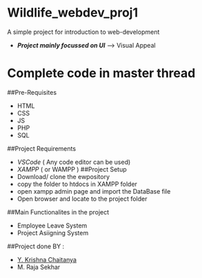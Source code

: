 # Wildlife_webdev_proj1
A simple project for introduction to web-development 
- **_Project mainly focussed on UI_** --> Visual Appeal
# Complete code in master thread
##Pre-Requisites
- HTML
- CSS
- JS
- PHP
- SQL

##Project Requirements
- _VSCode_ ( Any code editor can be used)
- _XAMPP_ ( or WAMPP )
##Project Setup
- Download/ clone the ewpository
- copy the folder to htdocs in XAMPP folder
- open xampp admin page and import the DataBase file
- Open browser and locate to the project folder

##Main Functionalites in the project
- Employee Leave System
- Project Asiigning System

##Project done BY :
- [Y. Krishna Chaitanya](https://github.com/Krishnachaitanya-learn/)
- M. Raja Sekhar
